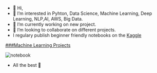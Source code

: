 - 👋 Hi, 
- 👀 I’m interested in Pyhton, Data Science, Machine Learning, Deep Learning, NLP,AI, AWS, Big Data.
- 🌱 I’m currently working on new project.
- 💞️ I’m looking to collaborate on different projects.
- I regulary publish beginner friendly notebooks on the [Kaggle](https://www.kaggle.com/kaanboke) 


[###Machine Learning Projects](https://github.com/kb1907/Machine_Learning_Projects/blob/main/README.md)

![notebook](https://road-to-kaggle-grandmaster.vercel.app/api/badges/kaanboke/notebook/light)

- All the best 🤘

<!---
kb1907/kb1907 is a ✨ special ✨ repository because its `README.md` (this file) appears on your GitHub profile.
You can click the Preview link to take a look at your changes.
--->
